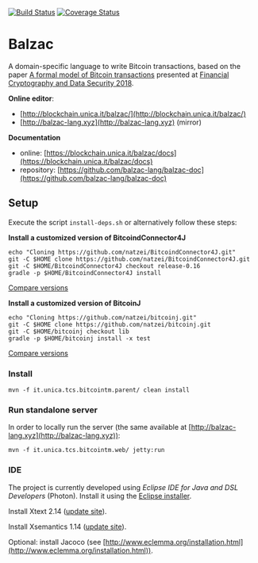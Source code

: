 [![Build Status](https://travis-ci.org/balzac-lang/balzac.svg?branch=master)](https://travis-ci.org/balzac-lang/balzac)
[![Coverage Status](https://coveralls.io/repos/github/balzac-lang/balzac/badge.svg)](https://coveralls.io/github/balzac-lang/balzac)

# Balzac

A domain-specific language to write Bitcoin transactions, based on the paper
[A formal model of Bitcoin transactions](https://eprint.iacr.org/2017/1124.pdf) presented at [Financial Cryptography and Data Security 2018](http://fc18.ifca.ai/).

**Online editor**:

- [http://blockchain.unica.it/balzac/](http://blockchain.unica.it/balzac/)
- [http://balzac-lang.xyz](http://balzac-lang.xyz) (mirror)

**Documentation**

- online: [https://blockchain.unica.it/balzac/docs](https://blockchain.unica.it/balzac/docs)
- repository: [https://github.com/balzac-lang/balzac-doc](https://github.com/balzac-lang/balzac-doc)

## Setup

Execute the script `install-deps.sh` or alternatively follow these steps:

**Install a customized version of BitcoindConnector4J**
```
echo "Cloning https://github.com/natzei/BitcoindConnector4J.git"
git -C $HOME clone https://github.com/natzei/BitcoindConnector4J.git
git -C $HOME/BitcoindConnector4J checkout release-0.16
gradle -p $HOME/BitcoindConnector4J install
```
[Compare versions](https://github.com/SulacoSoft/BitcoindConnector4J/compare/master...natzei:master)

**Install a customized version of BitcoinJ**
```
echo "Cloning https://github.com/natzei/bitcoinj.git"
git -C $HOME clone https://github.com/natzei/bitcoinj.git
git -C $HOME/bitcoinj checkout lib
gradle -p $HOME/bitcoinj install -x test
```
[Compare versions](https://github.com/bitcoinj/bitcoinj/compare/master...natzei:lib)

### Install
```
mvn -f it.unica.tcs.bitcointm.parent/ clean install
```

### Run standalone server

In order to locally run the server (the same available at [http://balzac-lang.xyz](http://balzac-lang.xyz)):

```
mvn -f it.unica.tcs.bitcointm.web/ jetty:run
```



### IDE

The project is currently developed using *Eclipse IDE for Java and DSL Developers* (Photon).
Install it using the [Eclipse installer](http://www.eclipse.org/downloads/eclipse-packages/).

Install Xtext 2.14 ([update site](http://download.eclipse.org/modeling/tmf/xtext/updates/composite/releases/)).

Install Xsemantics 1.14 ([update site](http://download.eclipse.org/xsemantics/milestones/1.14/)).

Optional: install Jacoco (see [http://www.eclemma.org/installation.html](http://www.eclemma.org/installation.html)).

